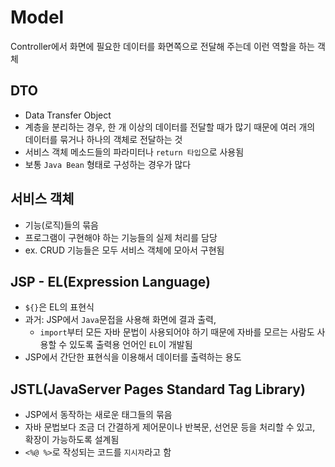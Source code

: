 # Model
Controller에서 화면에 필요한 데이터를 화면쪽으로 전달해 주는데 이런 역할을 하는 객체

## DTO
- Data Transfer Object
- 계층을 분리하는 경우, 한 개 이상의 데이터를 전달할 때가 많기 때문에 여러 개의 데이터를 묶거나 하나의 객체로 전달하는 것
- 서비스 객체 메소드들의 파라미터나 `return 타입`으로 사용됨
- 보통 `Java Bean` 형태로 구성하는 경우가 많다

## 서비스 객체
- 기능(로직)들의 묶음
- 프로그램이 구현해야 하는 기능들의 실제 처리를 담당
- ex. CRUD 기능들은 모두 서비스 객체에 모아서 구현됨

## JSP - EL(Expression Language)
- `${}`은 EL의 표현식
- 과거: JSP에서 `Java`문접을 사용해 화면에 결과 출력,
  - `import`부터 모든 자바 문법이 사용되어야 하기 때문에 자바를 모르는 사람도 사용할 수 있도록 출력용 언어인 `EL`이 개발됨
- JSP에서 간단한 표현식을 이용해서 데이터를 출력하는 용도

## JSTL(JavaServer Pages Standard Tag Library)
- JSP에서 동작하는 새로운 태그들의 묶음
- 자바 문법보다 조금 더 간결하게 제어문이나 반복문, 선언문 등을 처리할 수 있고, 확장이 가능하도록 설계됨
- `<%@ %>`로 작성되는 코드를 `지시자`라고 함
